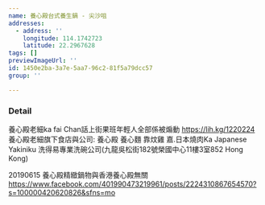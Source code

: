 ```yaml
---
name: 養心殿台式養生鍋 - 尖沙咀
addresses:
  - address: ''
    longitude: 114.1742723
    latitude: 22.2967628
tags: []
previewImageUrl: ''
id: 1450e2ba-3a7e-5aa7-96c2-81f5a79dcc57
group: ''

---
```

### Detail
養心殿老細ka fai Chan話上街果班年輕人全部係被煽動
https://lih.kg/1220224
養心殿老細旗下食店與公司: 
養心殿
養心麵
靠炆雞
嘉.日本燒肉Ka Japanese Yakiniku
洗得易專業洗碗公司(九龍吳松街182號榮國中心11樓3室852 Hong Kong)

20190615
養心殿精緻鍋物與香港養心殿無關
https://www.facebook.com/401990473219961/posts/2224310867654570?s=100000420620826&sfns=mo

